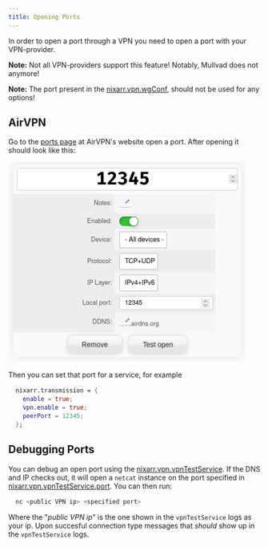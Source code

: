 ```yaml
---
title: Opening Ports
---
```


In order to open a port through a VPN you need to open a port with your VPN-provider.

**Note:** Not all VPN-providers support this feature! Notably, Mullvad does not anymore!

**Note:** The port present in the
  [nixarr.vpn.wgConf](https://nixarr.com/options.html#nixarr.vpn.wgconf),
  should not be used for any options!

## AirVPN

Go to the [ports page](https://airvpn.org/ports/) at AirVPN's website open
a port. After opening it should look like this:

![An open port on AirVPN, the port number that should be used in Nixarr is 12345.](airvpn.png)

Then you can set that port for a service, for example

```nix {.numberLines}
  nixarr.transmission = {
    enable = true;
    vpn.enable = true;
    peerPort = 12345;
  };
```

## Debugging Ports

You can debug an open port using the
[nixarr.vpn.vpnTestService](https://nixarr.com/options.html#nixarr.vpn.vpntestservice.enable).
If the DNS and IP checks out, it will
open a `netcat` instance on the port specified in
[nixarr.vpn.vpnTestService.port](https://nixarr.com/options.html#nixarr.vpn.vpntestservice.port).
You can then run:

```sh
  nc <public VPN ip> <specified port>
```

Where the "_public VPN ip_" is the one shown in the `vpnTestService` logs as
your ip. Upon succesful connection type messages that _should_ show up in the
`vpnTestService` logs.
